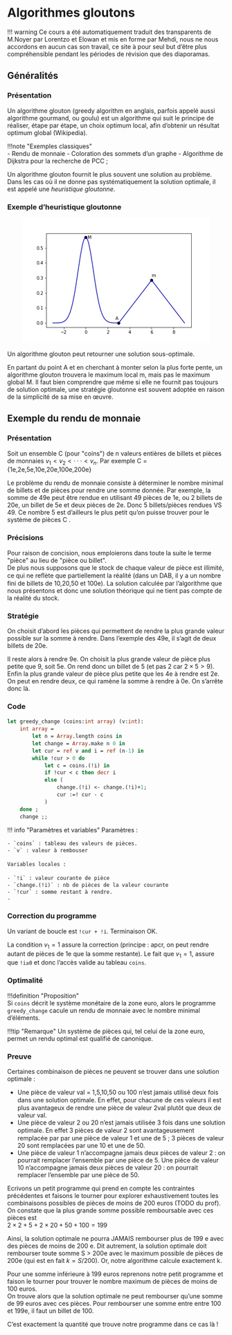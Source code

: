 # Algorithmes gloutons

!!! warning
    Ce cours a été automatiquement traduit des transparents de M.Noyer par
    Lorentzo et Elowan et mis en forme par Mehdi, nous ne nous accordons en aucun cas son travail, ce
    site à pour seul but d’être plus compréhensible pendant les périodes de
    révision que des diaporamas.

## Généralités

### Présentation

Un algorithme glouton (greedy algorithm en anglais, parfois  appelé aussi algorithme gourmand, ou goulu) est un  algorithme qui suit le principe de réaliser, étape par étape, un  choix optimum local, afin d’obtenir un résultat optimum  global (Wikipedia).  

!!!note "Exemples classiques"  
    - Rendu de monnaie
    - Coloration des sommets d’un graphe
    - Algorithme de Dijkstra pour la recherche de PCC ;  

Un algorithme glouton fournit le plus souvent une solution au  problème. Dans les cas où il ne donne pas systématiquement  la solution optimale, il est appelé une _heuristique gloutonne_.  

### Exemple d’heuristique gloutonne

<p align='center'><img src='/images/03712f414ec74a36cb0b171efa9cd16a.bmp'/></p>

Un algorithme glouton peut retourner une solution sous-optimale.  

En partant du point A et en cherchant à monter selon la plus  forte pente, un algorithme glouton trouvera le maximum local  m, mais pas le maximum global M.
Il faut bien comprendre que même si elle ne fournit pas toujours de solution optimale, une stratégie gloutonne est souvent adoptée en raison de la simplicité de sa mise en œuvre.

## Exemple du rendu de monnaie

### Présentation

Soit un ensemble C (pour "coins") de n valeurs entières de billets et pièces de monnaies $v_1 < v_2 < ··· < v_n$. Par exemple  C = {1e,2e,5e,10e,20e,100e,200e}

Le problème du rendu de monnaie consiste à déterminer le  nombre minimal de billets et de pièces pour rendre une somme donnée. Par exemple, la somme de 49e peut être rendue en utilisant  49 pièces de 1e, ou 2 billets de 20e, un billet de 5e et deux pièces de 2e. Donc 5 billets/pièces rendues VS 49. Ce nombre 5 est  d’ailleurs le plus petit qu’on puisse trouver pour le système de  pièces C .  

### Précisions

Pour raison de concision, nous emploierons dans toute la suite  le terme "pièce" au lieu de "pièce ou billet".  
De plus nous supposons que le stock de chaque valeur de pièce est illimité, ce qui ne reﬂète que partiellement la réalité (dans un DAB, il y a un nombre fini de billets de 10,20,50 et 100e). La solution calculée par l’algorithme que nous présentons et  donc une solution théorique qui ne tient pas compte de la  réalité du stock.  

### Stratégie

On choisit d’abord les pièces qui permettent de rendre la plus  grande valeur possible sur la somme à rendre. Dans l’exemple  des 49e, il s’agit de deux billets de 20e.

Il reste alors à rendre 9e. On choisit la plus grande valeur de  pièce plus petite que 9, soit 5e. On rend donc un billet de 5 (et pas 2 car $2 × 5 > 9$). Enfin la plus grande valeur de pièce plus petite que les 4e à rendre est 2e. On peut en rendre deux, ce qui ramène la  somme à rendre à 0e. On s’arrête donc là.  

### Code

```ocaml linenums="1"
let greedy_change (coins:int array) (v:int):
    int array =
        let n = Array.length coins in
        let change = Array.make n 0 in
        let cur = ref v and i = ref (n-1) in
        while !cur > 0 do
            let c = coins.(!i) in
            if !cur < c then decr i
            else (
                change.(!i) <- change.(!i)+1;
                cur :=! cur - c
            )
    done ;
    change ;;
```

!!! info "Paramètres et variables"
    Paramètres :  

    - `coins` : tableau des valeurs de pièces.  
    - `v` : valeur à rembouser  

    Variables locales :  

    - `!i` : valeur courante de pièce
    - `change.(!i)` : nb de pièces de la valeur courante  
    - `!cur` : somme restant à rendre.  
    - 
### Correction du programme

Un variant de boucle est `!cur + !i`. Terminaison OK.  

La condition $v_1 = 1$ assure la correction (principe : apcr, on  peut rendre autant de pièces de 1e que la somme restante).
Le fait que $v_1 = 1$, assure que `!i≥0` et donc l’accès valide  au tableau `coins`.  

### Optimalité

!!!definition "Proposition"  
    Si `coins` décrit le système monétaire de la zone euro, alors le  programme `greedy_change` cacule un rendu de monnaie avec le  nombre minimal d’éléments.  

!!!tip "Remarque"
    Un système de pièces qui, tel celui de la zone euro, permet un rendu optimal est qualifié de canonique.  

### Preuve

Certaines combinaison de pièces ne peuvent se trouver dans une solution optimale :  

- Une pièce de valeur val = 1,5,10,50 ou 100 n’est jamais  utilisé deux fois dans une solution optimale. En eﬀet, pour  chacune de ces valeurs il est plus avantageux de rendre une  pièce de valeur 2val plutôt que deux de valeur val.
- Une pièce de valeur 2 ou 20 n’est jamais utilisée 3 fois dans  une solution optimale. En eﬀet 3 pièces de valeur 2 sont  avantageusement remplacée par par une pièce de valeur 1 et  une de 5 ; 3 pièces de valeur 20 sont remplacées par une 10 et  une de 50.
- Une pièce de valeur 1 n’accompagne jamais deux pièces de valeur 2 : on pourrait remplacer l’ensemble par une pièce de 5.  Une pièce de valeur 10 n’accompagne jamais deux pièces de  valeur 20 : on pourrait remplacer l’ensemble par une pièce de  50.  

Ecrivons un petit programme qui prend en compte les  contraintes précédentes et faisons le tourner pour explorer  exhaustivement toutes les combinaisons possibles de pièces de  moins de 200 euros (TODO du prof). On constate que la plus grande somme possible remboursable  avec ces pièces est  
$2 × 2 + 5 + 2 × 20 + 50 + 100 = 199$

Ainsi, la solution optimale ne pourra JAMAIS rembourser plus  de 199 e avec des pièces de moins de 200 e. Dit autrement,  la solution optimale doit rembourser toute somme S > 200e  avec le maximum possible de pièces de 200e (qui est en fait  $k = S/200$).  Or, notre algorithme calcule exactement k.  

Pour une somme inférieure à 199 euros reprenons notre petit  programme et faison le tourner pour trouver le nombre  maximum de pièces de moins de 100 euros.  
On trouve alors que la solution optimale ne peut rembourser  qu’une somme de 99 euros avec ces pièces. Pour rembourser  une somme entre entre 100 et 199e, il faut un billet de 100.

C’est exactement la quantité que trouve notre programme  dans ce cas là !